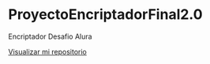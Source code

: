 # ProyectoEncriptadorFinal2.0
Encriptador Desafio Alura

<a href= "https://jdaniel9.github.io/ProyectoEncriptadorFinal2.0/">Visualizar mi repositorio</a>
